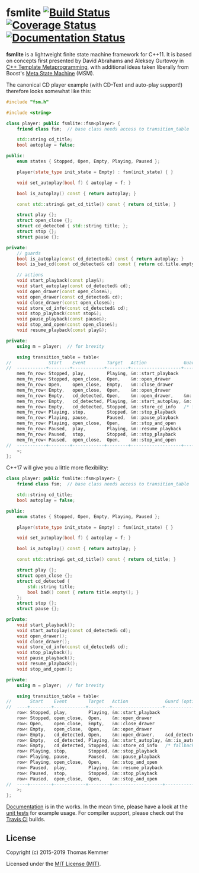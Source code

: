 # fsmlite [![Build Status](https://travis-ci.org/tkem/fsmlite.svg?branch=master)](https://travis-ci.org/tkem/fsmlite/) [![Coverage Status](https://coveralls.io/repos/github/tkem/fsmlite/badge.svg?branch=master)](https://coveralls.io/github/tkem/fsmlite?branch=master) [![Documentation Status](https://readthedocs.org/projects/fsmlite/badge/?version=latest&style=flat)](http://fsmlite.readthedocs.io/en/latest/)

**fsmlite** is a lightweight finite state machine framework for C++11.
It is based on concepts first presented by David Abrahams and Aleksey
Gurtovoy in [C++ Template Metaprogramming][1], with additional ideas
taken liberally from Boost's [Meta State Machine][2] (MSM).

The canonical CD player example (with CD-Text and auto-play support!)
therefore looks somewhat like this:

```C++
#include "fsm.h"

#include <string>

class player: public fsmlite::fsm<player> {
    friend class fsm;  // base class needs access to transition_table

    std::string cd_title;
    bool autoplay = false;

public:
    enum states { Stopped, Open, Empty, Playing, Paused };

    player(state_type init_state = Empty) : fsm(init_state) { }

    void set_autoplay(bool f) { autoplay = f; }

    bool is_autoplay() const { return autoplay; }

    const std::string& get_cd_title() const { return cd_title; }

    struct play {};
    struct open_close {};
    struct cd_detected { std::string title; };
    struct stop {};
    struct pause {};

private:
    // guards
    bool is_autoplay(const cd_detected&) const { return autoplay; }
    bool is_bad_cd(const cd_detected& cd) const { return cd.title.empty(); }

    // actions
    void start_playback(const play&);
    void start_autoplay(const cd_detected& cd);
    void open_drawer(const open_close&);
    void open_drawer(const cd_detected& cd);
    void close_drawer(const open_close&);
    void store_cd_info(const cd_detected& cd);
    void stop_playback(const stop&);
    void pause_playback(const pause&);
    void stop_and_open(const open_close&);
    void resume_playback(const play&);

private:
    using m = player;  // for brevity

    using transition_table = table<
//              Start    Event        Target   Action              Guard (optional)
//  -----------+--------+------------+--------+-------------------+---------------+-
    mem_fn_row< Stopped, play,        Playing, &m::start_playback                  >,
    mem_fn_row< Stopped, open_close,  Open,    &m::open_drawer                     >,
    mem_fn_row< Open,    open_close,  Empty,   &m::close_drawer                    >,
    mem_fn_row< Empty,   open_close,  Open,    &m::open_drawer                     >,
    mem_fn_row< Empty,   cd_detected, Open,    &m::open_drawer,    &m::is_bad_cd   >,
    mem_fn_row< Empty,   cd_detected, Playing, &m::start_autoplay, &m::is_autoplay >,
    mem_fn_row< Empty,   cd_detected, Stopped, &m::store_cd_info   /* fallback */  >,
    mem_fn_row< Playing, stop,        Stopped, &m::stop_playback                   >,
    mem_fn_row< Playing, pause,       Paused,  &m::pause_playback                  >,
    mem_fn_row< Playing, open_close,  Open,    &m::stop_and_open                   >,
    mem_fn_row< Paused,  play,        Playing, &m::resume_playback                 >,
    mem_fn_row< Paused,  stop,        Stopped, &m::stop_playback                   >,
    mem_fn_row< Paused,  open_close,  Open,    &m::stop_and_open                   >
//  -----------+--------+------------+--------+-------------------+---------------+-
    >;
};
```

C++17 will give you a little more flexibility:

```C++
class player: public fsmlite::fsm<player> {
    friend class fsm;  // base class needs access to transition_table

    std::string cd_title;
    bool autoplay = false;

public:
    enum states { Stopped, Open, Empty, Playing, Paused };

    player(state_type init_state = Empty) : fsm(init_state) { }

    void set_autoplay(bool f) { autoplay = f; }

    bool is_autoplay() const { return autoplay; }

    const std::string& get_cd_title() const { return cd_title; }

    struct play {};
    struct open_close {};
    struct cd_detected {
        std::string title;
        bool bad() const { return title.empty(); }
    };
    struct stop {};
    struct pause {};

private:
    void start_playback();
    void start_autoplay(const cd_detected& cd);
    void open_drawer();
    void close_drawer();
    void store_cd_info(const cd_detected& cd);
    void stop_playback();
    void pause_playback();
    void resume_playback();
    void stop_and_open();

private:
    using m = player;  // for brevity

    using transition_table = table<
//       Start    Event        Target   Action              Guard (optional)
//  ----+--------+------------+--------+-------------------+-----------------+-
    row< Stopped, play,        Playing, &m::start_playback                    >,
    row< Stopped, open_close,  Open,    &m::open_drawer                       >,
    row< Open,    open_close,  Empty,   &m::close_drawer                      >,
    row< Empty,   open_close,  Open,    &m::open_drawer                       >,
    row< Empty,   cd_detected, Open,    &m::open_drawer,    &cd_detected::bad >,
    row< Empty,   cd_detected, Playing, &m::start_autoplay, &m::is_autoplay   >,
    row< Empty,   cd_detected, Stopped, &m::store_cd_info   /* fallback */    >,
    row< Playing, stop,        Stopped, &m::stop_playback                     >,
    row< Playing, pause,       Paused,  &m::pause_playback                    >,
    row< Playing, open_close,  Open,    &m::stop_and_open                     >,
    row< Paused,  play,        Playing, &m::resume_playback                   >,
    row< Paused,  stop,        Stopped, &m::stop_playback                     >,
    row< Paused,  open_close,  Open,    &m::stop_and_open                     >
//  ----+--------+------------+--------+-------------------+-----------------+-
    >;
};
```

[Documentation][3] is in the works.  In the mean time, please have a
look at the [unit tests][4] for example usage.  For compiler support,
please check out the [Travis CI](https://travis-ci.org/tkem/fsmlite/)
builds.

## License

Copyright (c) 2015-2019 Thomas Kemmer

Licensed under the [MIT License (MIT)][5].

[1]: http://www.informit.com/store/c-plus-plus-template-metaprogramming-concepts-tools-9780321227256
[2]: http://www.boost.org/doc/libs/1_59_0/libs/msm/doc/HTML/index.html
[3]: http://fsmlite.readthedocs.org/en/latest/
[4]: https://github.com/tkem/fsmlite/tree/master/tests
[5]: https://github.com/tkem/fsmlite/tree/master/LICENSE
